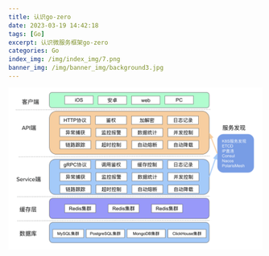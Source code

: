 ```yaml
---
title: 认识go-zero
date: 2023-03-19 14:42:18
tags: [Go]
excerpt: 认识微服务框架go-zero
categories: Go
index_img: /img/index_img/7.png
banner_img: /img/banner_img/background3.jpg
---
```


![](https://raw.githubusercontent.com/univwang/img/master/202303191237766.png)